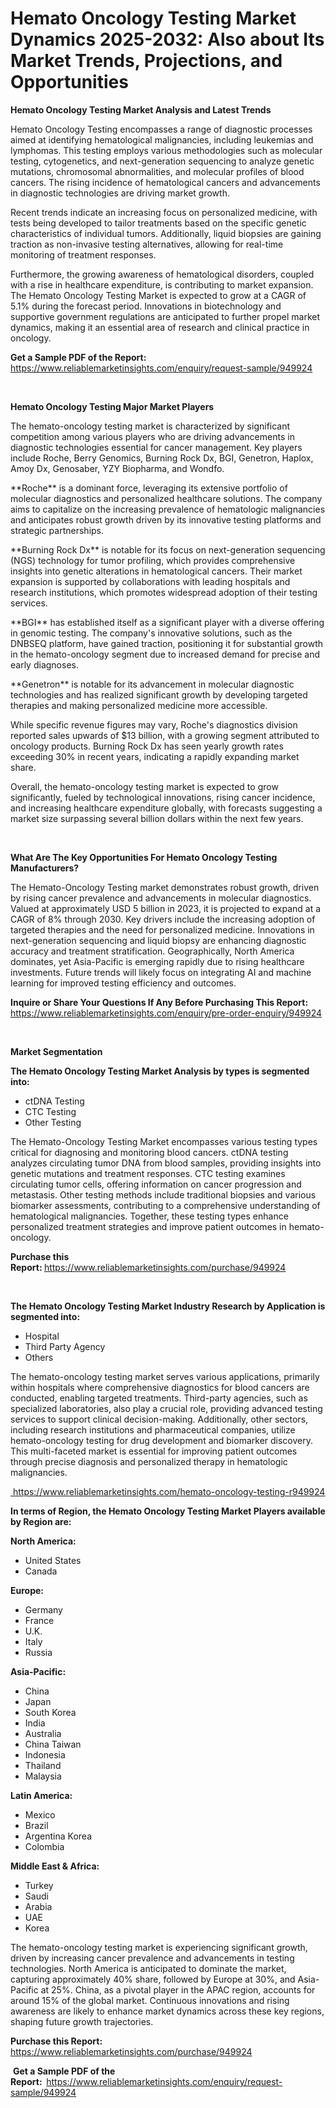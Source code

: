 <p><h1>Hemato Oncology Testing Market Dynamics 2025-2032: Also about Its Market Trends, Projections, and Opportunities</h1></p><p><strong>Hemato Oncology Testing Market Analysis and Latest Trends</strong></p>
<p><p>Hemato Oncology Testing encompasses a range of diagnostic processes aimed at identifying hematological malignancies, including leukemias and lymphomas. This testing employs various methodologies such as molecular testing, cytogenetics, and next-generation sequencing to analyze genetic mutations, chromosomal abnormalities, and molecular profiles of blood cancers. The rising incidence of hematological cancers and advancements in diagnostic technologies are driving market growth. </p><p>Recent trends indicate an increasing focus on personalized medicine, with tests being developed to tailor treatments based on the specific genetic characteristics of individual tumors. Additionally, liquid biopsies are gaining traction as non-invasive testing alternatives, allowing for real-time monitoring of treatment responses. </p><p>Furthermore, the growing awareness of hematological disorders, coupled with a rise in healthcare expenditure, is contributing to market expansion. The Hemato Oncology Testing Market is expected to grow at a CAGR of 5.1% during the forecast period. Innovations in biotechnology and supportive government regulations are anticipated to further propel market dynamics, making it an essential area of research and clinical practice in oncology.</p></p>
<p><strong>Get a Sample PDF of the Report:&nbsp;</strong> <a href="https://www.reliablemarketinsights.com/enquiry/request-sample/949924?utm_campaign=3513&utm_medium=2&utm_source=Github&utm_content=ia&utm_term=17042025&utm_id=hemato-oncology-testing">https://www.reliablemarketinsights.com/enquiry/request-sample/949924</a></p>
<p>&nbsp;</p>
<p><strong>Hemato Oncology Testing Major Market Players</strong></p>
<p><p>The hemato-oncology testing market is characterized by significant competition among various players who are driving advancements in diagnostic technologies essential for cancer management. Key players include Roche, Berry Genomics, Burning Rock Dx, BGI, Genetron, Haplox, Amoy Dx, Genosaber, YZY Biopharma, and Wondfo.</p><p>**Roche** is a dominant force, leveraging its extensive portfolio of molecular diagnostics and personalized healthcare solutions. The company aims to capitalize on the increasing prevalence of hematologic malignancies and anticipates robust growth driven by its innovative testing platforms and strategic partnerships.</p><p>**Burning Rock Dx** is notable for its focus on next-generation sequencing (NGS) technology for tumor profiling, which provides comprehensive insights into genetic alterations in hematological cancers. Their market expansion is supported by collaborations with leading hospitals and research institutions, which promotes widespread adoption of their testing services.</p><p>**BGI** has established itself as a significant player with a diverse offering in genomic testing. The company's innovative solutions, such as the DNBSEQ platform, have gained traction, positioning it for substantial growth in the hemato-oncology segment due to increased demand for precise and early diagnoses.</p><p>**Genetron** is notable for its advancement in molecular diagnostic technologies and has realized significant growth by developing targeted therapies and making personalized medicine more accessible.</p><p>While specific revenue figures may vary, Roche's diagnostics division reported sales upwards of $13 billion, with a growing segment attributed to oncology products. Burning Rock Dx has seen yearly growth rates exceeding 30% in recent years, indicating a rapidly expanding market share.</p><p>Overall, the hemato-oncology testing market is expected to grow significantly, fueled by technological innovations, rising cancer incidence, and increasing healthcare expenditure globally, with forecasts suggesting a market size surpassing several billion dollars within the next few years.</p></p>
<p>&nbsp;</p>
<p><strong>What Are The Key Opportunities For Hemato Oncology Testing Manufacturers?</strong></p>
<p><p>The Hemato-Oncology Testing market demonstrates robust growth, driven by rising cancer prevalence and advancements in molecular diagnostics. Valued at approximately USD 5 billion in 2023, it is projected to expand at a CAGR of 8% through 2030. Key drivers include the increasing adoption of targeted therapies and the need for personalized medicine. Innovations in next-generation sequencing and liquid biopsy are enhancing diagnostic accuracy and treatment stratification. Geographically, North America dominates, yet Asia-Pacific is emerging rapidly due to rising healthcare investments. Future trends will likely focus on integrating AI and machine learning for improved testing efficiency and outcomes.</p></p>
<p><strong>Inquire or Share Your Questions If Any Before Purchasing This Report:</strong> <a href="https://www.reliablemarketinsights.com/enquiry/pre-order-enquiry/949924?utm_campaign=3513&utm_medium=2&utm_source=Github&utm_content=ia&utm_term=17042025&utm_id=hemato-oncology-testing">https://www.reliablemarketinsights.com/enquiry/pre-order-enquiry/949924</a></p>
<p>&nbsp;</p>
<p><strong>Market Segmentation</strong></p>
<p><strong>The Hemato Oncology Testing Market Analysis by types is segmented into:</strong></p>
<p><ul><li>ctDNA Testing</li><li>CTC Testing</li><li>Other Testing</li></ul></p>
<p><p>The Hemato-Oncology Testing Market encompasses various testing types critical for diagnosing and monitoring blood cancers. ctDNA testing analyzes circulating tumor DNA from blood samples, providing insights into genetic mutations and treatment responses. CTC testing examines circulating tumor cells, offering information on cancer progression and metastasis. Other testing methods include traditional biopsies and various biomarker assessments, contributing to a comprehensive understanding of hematological malignancies. Together, these testing types enhance personalized treatment strategies and improve patient outcomes in hemato-oncology.</p></p>
<p><strong>Purchase this Report:&nbsp;</strong><a href="https://www.reliablemarketinsights.com/purchase/949924?utm_campaign=3513&utm_medium=2&utm_source=Github&utm_content=ia&utm_term=17042025&utm_id=hemato-oncology-testing">https://www.reliablemarketinsights.com/purchase/949924</a></p>
<p>&nbsp;</p>
<p><strong>The Hemato Oncology Testing Market Industry Research by Application is segmented into:</strong></p>
<p><ul><li>Hospital</li><li>Third Party Agency</li><li>Others</li></ul></p>
<p><p>The hemato-oncology testing market serves various applications, primarily within hospitals where comprehensive diagnostics for blood cancers are conducted, enabling targeted treatments. Third-party agencies, such as specialized laboratories, also play a crucial role, providing advanced testing services to support clinical decision-making. Additionally, other sectors, including research institutions and pharmaceutical companies, utilize hemato-oncology testing for drug development and biomarker discovery. This multi-faceted market is essential for improving patient outcomes through precise diagnosis and personalized therapy in hematologic malignancies.</p></p>
<p><a href="https://www.reliablemarketinsights.com/hemato-oncology-testing-r949924?utm_campaign=3513&utm_medium=2&utm_source=Github&utm_content=ia&utm_term=17042025&utm_id=hemato-oncology-testing">&nbsp;https://www.reliablemarketinsights.com/hemato-oncology-testing-r949924</a></p>
<p><strong>In terms of Region, the Hemato Oncology Testing Market Players available by Region are:</strong></p>
<p>
    <p> <strong> North America: </strong>
        <ul>
            <li>United States</li>
            <li>Canada</li>
        </ul>
        </p> 
    <p> <strong> Europe: </strong>
        <ul>
            <li>Germany</li>
            <li>France</li>
            <li>U.K.</li>
            <li>Italy</li>
            <li>Russia</li>
        </ul>
        </p> 
    <p> <strong> Asia-Pacific: </strong>
        <ul>
            <li>China</li>
            <li>Japan</li>
            <li>South Korea</li>
            <li>India</li>
            <li>Australia</li>
            <li>China Taiwan</li>
            <li>Indonesia</li>
            <li>Thailand</li>
            <li>Malaysia</li>
        </ul>
        </p> 
    <p> <strong> Latin America: </strong>
        <ul>
            <li>Mexico</li>
            <li>Brazil</li>
            <li>Argentina Korea</li>
            <li>Colombia</li>
        </ul>
        </p> 
    <p> <strong> Middle East & Africa: </strong>
        <ul>
            <li>Turkey</li>
            <li>Saudi</li>
            <li>Arabia</li>
            <li>UAE</li>
            <li>Korea</li>
        </ul>
    </p>
    </p>
<p><p>The hemato-oncology testing market is experiencing significant growth, driven by increasing cancer prevalence and advancements in testing technologies. North America is anticipated to dominate the market, capturing approximately 40% share, followed by Europe at 30%, and Asia-Pacific at 25%. China, as a pivotal player in the APAC region, accounts for around 15% of the global market. Continuous innovations and rising awareness are likely to enhance market dynamics across these key regions, shaping future growth trajectories.</p></p>
<p><strong>Purchase this Report: </strong><a href="https://www.reliablemarketinsights.com/purchase/949924?utm_campaign=3513&utm_medium=2&utm_source=Github&utm_content=ia&utm_term=17042025&utm_id=hemato-oncology-testing">https://www.reliablemarketinsights.com/purchase/949924</a></p>
<p>&nbsp;<strong>Get a Sample PDF of the Report:&nbsp;&nbsp;</strong><a href="https://www.reliablemarketinsights.com/enquiry/request-sample/949924?utm_campaign=3513&utm_medium=2&utm_source=Github&utm_content=ia&utm_term=17042025&utm_id=hemato-oncology-testing">https://www.reliablemarketinsights.com/enquiry/request-sample/949924</a></p>
<p><strong></strong></p>
<p><p></p><p></p><p></p></p>